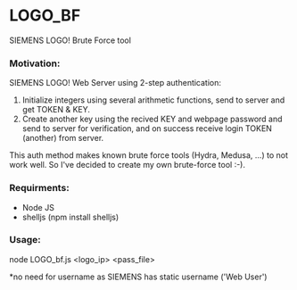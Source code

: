 # LOGO_BF
SIEMENS LOGO! Brute Force tool


### Motivation: 
SIEMENS LOGO! Web Server using 2-step authentication:
1. Initialize integers using several arithmetic functions, send to server and get TOKEN & KEY.
2. Create another key using the recived KEY and webpage password and send to server for verification, and on success receive login TOKEN (another) from server.

This auth method makes known brute force tools (Hydra, Medusa, ...) to not work well.
So I've decided to create my own brute-force tool :-).

### Requirments: 
- Node JS 
- shelljs (npm install shelljs)   

### Usage: 
node LOGO_bf.js  <logo_ip> <pass_file>
  
*no need for username as SIEMENS has static username ('Web User')
